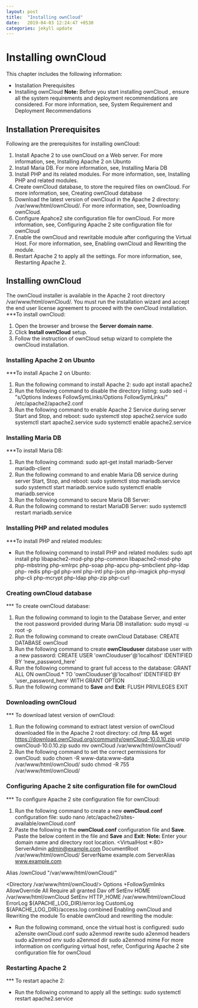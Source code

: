```yaml
---
layout: post
title:  "Installing ownCloud"
date:   2019-04-03 12:24:47 +0530
categories: jekyll update
---
```




# Installing ownCloud 

This chapter includes the following information:
- Installation Prerequisites
- Installing ownCloud
**Note:** 
Before you start installing ownCloud <latest version>, ensure all the system requirements and deployment recommendations are considered. For more information, see, System Requirement and Deployment Recommendations

## Installation Prerequisites

Following are the prerequisites for installing ownCloud:
1.	Install Apache 2 to use ownCloud on a Web server. For more information, see, Installing Apache 2 on Ubunto
2.	Install Maria DB. For more information, see, Installing Maria DB
3.	Install PHP and its related modules. For more information, see, Installing PHP and related modules.
4.	Create ownCloud database, to store the required files on ownCloud. For more information, see, Creating ownCloud database
5.	Download the latest version of ownCloud in the Apache 2 directory: /var/www/html/ownCloud/.
 For more information, see, Downloading ownCloud.
6.	Configure Apahce2 site configuration file for ownCloud. For more information, see, Configuring Apache 2 site configuration file for ownCloud
7.	Enable the ownCloud and rewritable module after configuring the Virtual Host. For more information, see, Enabling ownCloud and Rewriting the module.
8.	Restart Apache 2 to apply all the settings. For more information, see, Restarting Apache 2.

## Installing ownCloud

The ownCloud installer is available in the Apache 2 root directory /var/www/html/ownCloud/. You must run the installation wizard and accept the end user license agreement to proceed with the ownCloud installation.
***To install ownCloud:
1.	Open the browser and browse the **Server domain name**.
2.	Click **Install ownCloud** <latest version> setup.
3.	Follow the instruction of ownCloud setup wizard to complete the ownCloud installation.

### Installing Apache 2 on Ubunto

***To install Apache 2 on Ubunto:
1.	Run the following command to install Apache 2:
sudo apt install apache2
2.	Run the following command to disable the directory listing:
sudo sed -i "s/Options Indexes FollowSymLinks/Options FollowSymLinks/" /etc/apache2/apache2.conf
3.	Run the following command to enable Apache 2 Service during server Start and Stop, and reboot:
sudo systemctl stop apache2.service
sudo systemctl start apache2.service
sudo systemctl enable apache2.service

### Installing Maria DB

***To install Maria DB:
1.	Run the following command:
sudo apt-get install mariadb-Server mariadb-client
2.	Run the following command to and enable Maria DB service during server Start, Stop, and reboot:
sudo systemctl stop mariadb.service
sudo systemctl start mariadb.service
sudo systemctl enable mariadb.service
3.	Run the following command to secure Maria DB Server:
4.	Run the following command to restart MariaDB Server:
sudo systemctl restart mariadb.service


### Installing PHP and related modules

***To install PHP and related modules:
- Run the following command to install PHP and related modules:
sudo apt install php libapache2-mod-php php-common libapache2-mod-php php-mbstring php-xmlrpc php-soap php-apcu php-smbclient php-ldap php- redis php-gd php-xml php-intl php-json php-imagick php-mysql php-cli php-mcrypt php-ldap php-zip php-curl


### Creating ownCloud database

*** To create ownCloud database:
1.	Run the following command to login to the Database Server, and enter the root password provided during Maria DB installation:
sudo mysql -u root -p
2.	Run the following command to create ownCloud Database:
CREATE DATABASE ownCloud
3.	Run the following command to create **ownClouduser** database user with a new password:
CREATE USER 'ownClouduser'@'localhost' IDENTIFIED BY ‘new_password_here'
4.	Run the following command to grant full access to the database:
GRANT ALL ON ownCloud.* TO 'ownClouduser'@'localhost' IDENTIFIED BY 'user_password_here' WITH GRANT OPTION
5.	Run the following command to **Save** and **Exit**:
FLUSH PRIVILEGES
EXIT


### Downloading ownCloud 

*** To download latest version of ownCloud:
1.	Run the following command to extract latest version of ownCloud downloaded file in the Apache 2 root directory:
cd /tmp && wget https://download.ownCloud.org/community/ownCloud-10.0.10.zip
unzip ownCloud-10.0.10.zip
sudo mv ownCloud /var/www/html/ownCloud/
2.	Run the following command to set the correct permissions for ownCloud:
sudo chown -R www-data:www-data /var/www/html/ownCloud/
sudo chmod -R 755 /var/www/html/ownCloud/


### Configuring Apache 2 site configuration file for ownCloud 

*** To configure Apache 2 site configuration file for ownCloud:
1.	Run the following command to create a new **ownCloud.conf** configuration file:
sudo nano /etc/apache2/sites-available/ownCloud.conf
2.	Paste the following in the **ownCloud.conf** configuration file and **Save**. Paste the below content in the file and **Save** and **Exit**:
	**Note:**
	Enter your domain name and directory root location.
<VirtualHost *:80>
ServerAdmin admin@example.com
DocumentRoot /var/www/html/ownCloud/
ServerName example.com
ServerAlias www.example.com

Alias /ownCloud "/var/www/html/ownCloud/"

<Directory /var/www/html/ownCloud/>
Options +FollowSymlinks
AllowOverride All
Require all granted
  <IfModule mod_dav.c>
     Dav off
 </IfModule>
SetEnv HOME /var/www/html/ownCloud
SetEnv HTTP_HOME /var/www/html/ownCloud
</Directory>
ErrorLog ${APACHE_LOG_DIR}/error.log
CustomLog ${APACHE_LOG_DIR}/access.log combined
</VirtualHost>
Enabling ownCloud and Rewriting the module
To enable ownCloud and rewriting the module:
- Run the following command, once the virtual host is configured:
sudo a2ensite ownCloud.conf
sudo a2enmod rewrite
sudo a2enmod headers
sudo a2enmod env
sudo a2enmod dir
sudo a2enmod mime
For more information on configuring virtual host, refer, Configuring Apache 2 site configuration file for ownCloud


### Restarting Apache 2
*** To restart apache 2:
- Run the following command to apply all the settings:
sudo systemctl restart apache2.service
